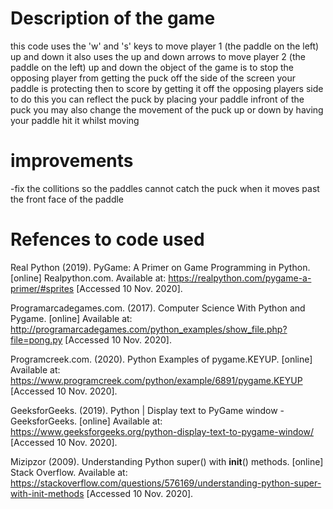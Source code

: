 # Description of the game
this code uses the 'w' and 's' keys to move player 1 (the paddle on the left) up and down
it also uses the up and down arrows to move player 2 (the paddle on the left) up and down
the object of the game is to stop the opposing player from getting the puck off the side of the screen your paddle is protecting
then to score by getting it off the opposing players side
to do this you can reflect the puck by placing your paddle infront of the puck
you may also change the movement of the puck up or down by having your paddle hit it whilst moving

# improvements
-fix the collitions so the paddles cannot catch the puck when it moves past the front face of the paddle

# Refences to code used
Real Python (2019). PyGame: A Primer on Game Programming in Python. [online] Realpython.com. Available at: https://realpython.com/pygame-a-primer/#sprites [Accessed 10 Nov. 2020].

Programarcadegames.com. (2017). Computer Science With Python and Pygame. [online] Available at: http://programarcadegames.com/python_examples/show_file.php?file=pong.py [Accessed 10 Nov. 2020].

Programcreek.com. (2020). Python Examples of pygame.KEYUP. [online] Available at: https://www.programcreek.com/python/example/6891/pygame.KEYUP [Accessed 10 Nov. 2020].

GeeksforGeeks. (2019). Python | Display text to PyGame window - GeeksforGeeks. [online] Available at: https://www.geeksforgeeks.org/python-display-text-to-pygame-window/ [Accessed 10 Nov. 2020].

Mizipzor (2009). Understanding Python super() with __init__() methods. [online] Stack Overflow. Available at: https://stackoverflow.com/questions/576169/understanding-python-super-with-init-methods [Accessed 10 Nov. 2020].

